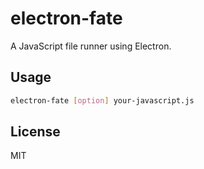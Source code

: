 # electron-fate

A JavaScript file runner using Electron.

## Usage

```sh
electron-fate [option] your-javascript.js
```

## License
MIT
